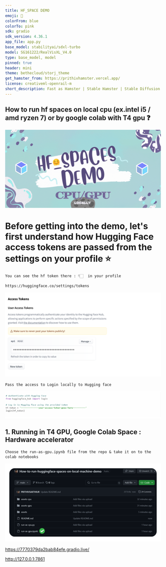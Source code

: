 ```yaml
---
title: HF_SPACE DEMO
emoji: 🐹
colorFrom: blue
colorTo: pink
sdk: gradio
sdk_version: 4.36.1
app_file: app.py
base_model: stabilityai/sdxl-turbo
model: SG161222/RealVisXL_V4.0
type: base_model, model
pinned: true
header: mini
theme: bethecloud/storj_theme
get_hamster_from: https://prithivhamster.vercel.app/
license: creativeml-openrail-m
short_description: Fast as Hamster | Stable Hamster | Stable Diffusion
---
```


## How to run hf spaces on local cpu (ex.intel i5 / amd ryzen 7) or by google colab with T4 gpu ❓

![alt text](assets/cpugpu.gif)

# Before getting into the demo, let's first understand how Hugging Face access tokens are passed from the settings on your profile ⭐

    You can see the hf token there : 👇🏻  in your profile
    
    https://huggingface.co/settings/tokens

![alt text](assets/at.png)

    Pass the access to Login locally to Hugging face

![alt text](assets/accesstokengpu.png)

## 1. Running in T4 GPU, Google Colab Space : Hardware accelerator

    Choose the run-as-gpu.ipynb file from the repo & take it on to the colab notebooks

![alt text](choose/6.png)

https://7770379da2bab84efe.gradio.live/


http://127.0.0.1:7861
